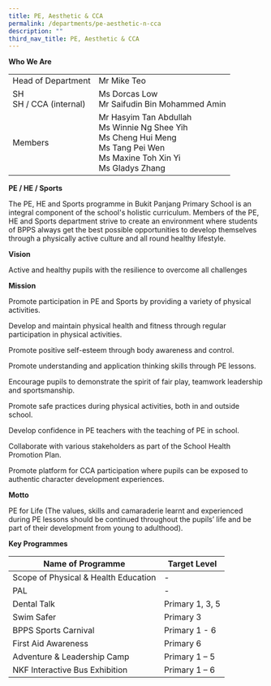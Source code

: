 ```yaml
---
title: PE, Aesthetic & CCA
permalink: /departments/pe-aesthetic-n-cca
description: ""
third_nav_title: PE, Aesthetic & CCA
---
```



**Who We Are** 



|  |  | 
| -------- | -------- | 
| Head of Department     | Mr Mike Teo     | 
|SH<br>SH / CCA (internal)|Ms Dorcas Low<br>Mr Saifudin Bin Mohammed Amin
|Members|Mr Hasyim Tan Abdullah<br>Ms Winnie Ng Shee Yih<br>Ms Cheng Hui Meng<br>Ms Tang Pei Wen<br>Ms Maxine Toh Xin Yi<br>Ms Gladys Zhang

**PE / HE / Sports**

The PE, HE and Sports programme in Bukit Panjang Primary School is an integral component of the school's holistic curriculum. Members of the PE, HE and Sports department strive to create an environment where students of BPPS always get the best possible opportunities to develop themselves through a physically active culture and all round healthy lifestyle.


**Vision**

Active and healthy pupils with the resilience to overcome all challenges
 
**Mission**

Promote participation in PE and Sports by providing a variety of physical activities.

Develop and maintain physical health and fitness through regular participation in physical activities.
        
Promote positive self-esteem through body awareness and control.

Promote understanding and application thinking skills through PE lessons.

Encourage pupils to demonstrate the spirit of fair play, teamwork leadership and sportsmanship.

Promote safe practices during physical activities, both in and outside school.

Develop confidence in PE teachers with the teaching of PE in school.

Collaborate with various stakeholders as part of the School Health Promotion Plan.

Promote platform for CCA participation where pupils can be exposed to authentic character development experiences. 
 

**Motto**

PE for Life (The values, skills and camaraderie learnt and experienced during PE lessons should be continued throughout the pupils’ life and be part of their development from young to adulthood). 

**Key Programmes**



| Name of Programme | Target Level | 
| -------- | -------- | 
| Scope of Physical & Health Education|-
|PAL|-
|Dental Talk|Primary 1, 3, 5
|Swim Safer|Primary 3
|BPPS Sports Carnival|Primary 1 - 6 
|First Aid Awareness|Primary 6
|Adventure & Leadership Camp|Primary 1 – 5
|NKF Interactive Bus Exhibition|Primary 1 – 6

